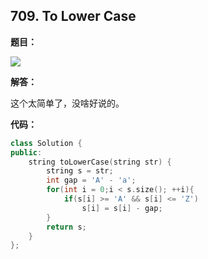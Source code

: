## 709. To Lower Case

**题目：**

![](http://cdn.zergzerg.cn/2018-09-30leet_709.png)

**解答：**

这个太简单了，没啥好说的。

**代码：**

```cpp
class Solution {
public:
    string toLowerCase(string str) {
        string s = str;
        int gap = 'A' - 'a';
        for(int i = 0;i < s.size(); ++i){
            if(s[i] >= 'A' && s[i] <= 'Z')
                s[i] = s[i] - gap;
        }
        return s;
    }
};
```

